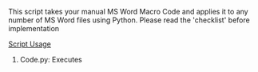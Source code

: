 This script takes your manual MS Word Macro Code and applies it to any number of MS Word files using Python. Please read the 'checklist' before implementation

<u>Script Usage</u>

1. Code.py: Executes 